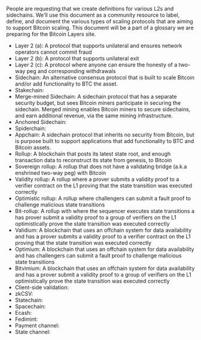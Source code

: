 People are requesting that we create definitions for various L2s and sidechains. We'll use this document as a community resource to label, define, and document the various types of scaling protocols that are aiming to support Bitcoin scaling. This document will be a part of a glossary we are preparing for the Bitcoin Layers site.

- Layer 2 (a): A protocol that supports unilateral and ensures network operators cannot commit fraud
- Layer 2 (b): A protocol that supports unilateral exit
- Layer 2 (c): A protocol where anyone can ensure the honesty of a two-way peg and corresponding withdrawals
- Sidechain: An alternative consensus protocol that is built to scale Bitcoin and/or add functionality to BTC the asset.
- Stakechain:
- Merge-mined Sidechain: A sidechain protocol that has a separate security budget, but sees Bitcoin miners participate in securing the sidechain. Merged mining enables Bitcoin miners to secure sidechains, and earn additional revenue, via the same mining infrastructure.
- Anchored Sidechain:
- Spiderchain: 
- Appchain: A sidechain protocol that inherits no security from Bitcoin, but is purpose built to support applications that add functionality to BTC and Bitcoin assets.
- Rollup: A blockchain that posts its latest state root, and enough transaction data to reconstruct its state from genesis, to Bitcoin
- Sovereign rollup: A rollup that does not have a validating bridge (a.k.a enshrined two-way peg) with Bitcoin
- Validity rollup: A rollup where a prover submits a validity proof to a verifier contract on the L1 proving that the state transition was executed correctly
- Optimistic rollup: A rollup where challengers can submit a fault proof to challenge malicious state transitions
- Bit-rollup: A rollup with where the sequencer executes state transitions a has prover submit a validity proof to a group of verifiers on the L1 optimistically prove the state transition was executed correctly
- Validium: A blockchain that uses an offchain system for data availability and has a prover submits a validity proof to a verifier contract on the L1 proving that the state transition was executed correctly
- Optimium: A blockchain that uses an offchain system for data availability and has challengers can submit a fault proof to challenge malicious state transitions
- Bitvimium: A blockchain that uses an offchain system for data availability and has a prover submit a validity proof to a group of verifiers on the L1 optimistically prove the state transition was executed correctly
- Client-side validation:
- zkCSV:
- Statechain:
- Spacechain:
- Ecash:
- Fedimint:
- Payment channel:
- State channel:

